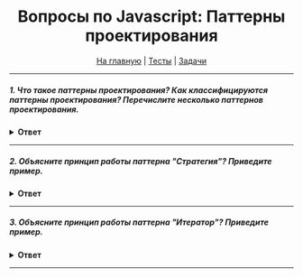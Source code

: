 <div align="center">

<h1>Вопросы по Javascript: Паттерны проектирования</h1>

<a href="https://github.com/dollaween/javascript-questions">На главную</a> | <a href="https://github.com/dollaween/javascript-tests">Тесты</a> | <a href="https://github.com/dollaween/javascript-tasks">Задачи</a>

</div>

---

##### 1. Что такое паттерны проектирования? Как классифицируются паттерны проектирования? Перечислите несколько паттернов проектирования.

<details><summary><b>Ответ</b></summary>
<p>

Паттерны разделяют на **порождающие**, **структурные** и **поведенческие**.

1. Порождающие — отвечают за удобное и безопасное создание новых объектов.
2. Структурные — отвечают за построение удобных в поддержке иерархий классов.
3. Поведенческие — решают задачи эффективного и безопасного взаимодействия между объектами программы.

Порождающие:
* Фабрика
* Абстрактная фабрика
* Строитель
* Прототип
* Одиночка

Структурные:
* Адаптер
* Мост
* Компоновщик
* Декоратор
* Фасад
* Легковес
* Заместитель

Поведенческие:
* Цепочка обязанностей
* Команда
* Итератор
* Посредник
* Снимок
* Наблюдатель
* Состояние
* Стратегия
* Шаблонный метод
* Посетитель

</p>
</details>

---

##### 2. Объясните принцип работы паттерна "Стратегия"? Приведите пример.

<details><summary><b>Ответ</b></summary>
<p>

**Паттерн "Стратегия"** — определяет семейство схожих алгоритмов и помещает каждый из них в собственный класс, после чего алгоритмы можно взаимозаменять прямо во время исполнения программы.

Аналогия из жизни:

Вам нужно добраться до аэропорта. Можно доехать на автобусе, такси или велосипеде. Здесь вид транспорта является стратегией. Вы выбираете конкретную стратегию в зависимости от контекста — наличия денег или времени до отлёта.

```javascript
// Объединяющий класс, который будет воспроизводить заданную стратегию
class Delivery {
  constructor(strategy) {
    this.strategy = strategy
  }

  setStrategy(strategy) {
    this.strategy = strategy
  }

  calculate(cost) {
    return this.strategy.calculate(cost)
  }
}

// Расчет стоимости доставки от компании A
class StrategyCompanyA {
  calculate(cost) {
    return cost * 2
  }
}

// Расчет стоимости доставки от компании B
class StrategyCompanyB {
  calculate(cost) {
    return cost * 3
  }
}

// Задаем стратегию компании А
const delivery = new Delivery(new StrategyCompanyA)
console.log(delivery.calculate(1000))
// => 2000

// Задаем стратегию компании B
delivery.setStrategy(new StrategyCompanyB)
console.log(delivery.calculate(1000))
// => 3000
```

[Стратегия](https://refactoring.guru/ru/design-patterns/strategy)

</p>
</details>

---

##### 3. Объясните принцип работы паттерна "Итератор"? Приведите пример.

<details><summary><b>Ответ</b></summary>
<p>

**Паттерн "Итератор"** — дает возможность последовательно обходить элементы составных объектов, не раскрывая их внутреннего представления.

```javascript
class Iterator {
  constructor(items) {
    this.items = items
    this.index = 0
  }

  // Проверяет наличие следующего элемента в коллекции
  hasNext() {
    return this.index < this.items.length
  }

  // Возвращает следующий элемент коллекции
  next() {
    return this.items[this.index++]
  }
}

const items = ['one', 'two', 'three', 'four']
const iterator = new Iterator(items)

while (iterator.hasNext()) {
  console.log(iterator.next())
}
// => 'one'
// => 'two'
// => 'three'
// => 'four'
```

[Итератор](https://refactoring.guru/ru/design-patterns/iterator)

</p>
</details>

---
